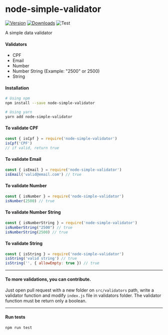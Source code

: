 # node-simple-validator
[![Version](https://img.shields.io/npm/v/node-simple-validator.svg)](https://www.npmjs.com/package/node-simple-validator) [![Downloads](https://img.shields.io/npm/dt/node-simple-validator.svg)](https://www.npmjs.com/package/node-simple-validator) ![Test](https://github.com/Gabrielvt14/node-simple-validator/workflows/Test/badge.svg?branch=main)

A simple data validator

#### Validators
* CPF
* Email
* Number
* Number String (Example: "2500" or 2500)
* String

#### Installation
```bash
# Using npm
npm install --save node-simple-validator

# Using yarn
yarn add node-simple-validator
```

#### To validate CPF
```js
const { isCpf } = require('node-simple-validator')
isCpf('CPF')
// if valid, return true
```

#### To validate Email
```js
const { isEmail } = require('node-simple-validator')
isEmail('valid@email.com') // true
```

#### To validate Number
```js
const { isNumber } = require('node-simple-validator')
isNumber(2500) // true
```

#### To validate Number String
```js
const { isNumberString } = require('node-simple-validator')
isNumberString("2500") // true
isNumberString(2500) // true
```

#### To validate String
```js
const { isString } = require('node-simple-validator')
isString('valid string') // true
isString('', { allowEmpty: true }) // true
```

---

#### To more validations, you can contribute.
Just open pull request with a new folder on `src/validators` path, write a validator function and modify `index.js` file in validators folder. The validator function must be return only a boolean.

---

#### Run tests
```bash
npm run test
```
